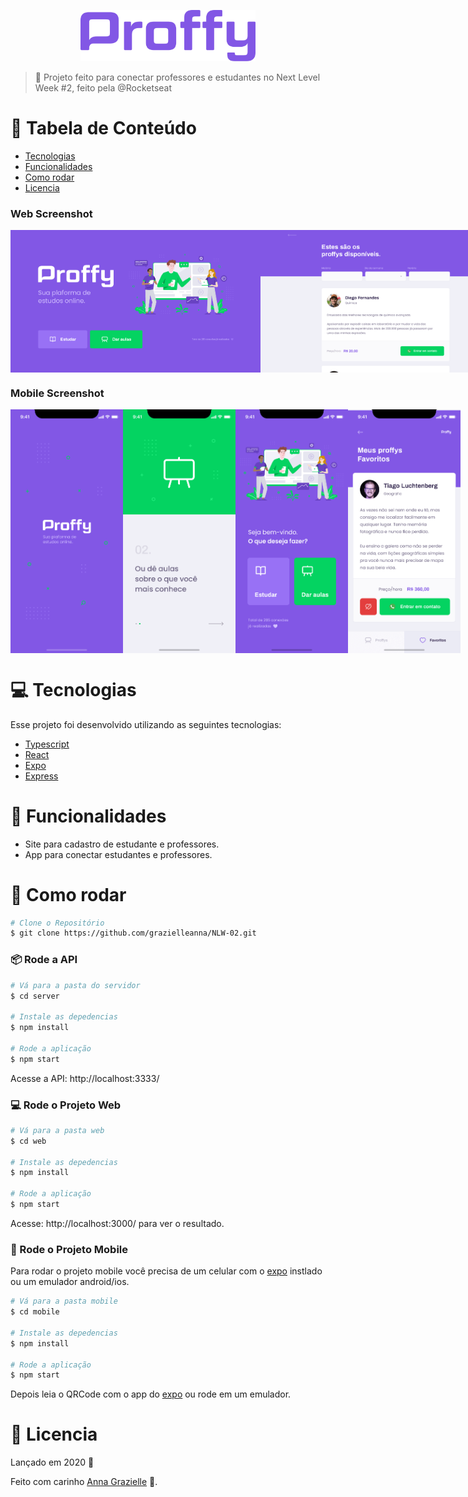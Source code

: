 <p align="center">
   <img src="./images/logo.png" alt="Proffy" width="280"/>
</p>


> :rocket: Projeto feito para conectar professores e estudantes no Next Level Week #2, feito pela @Rocketseat


# :pushpin: Tabela de Conteúdo

* [Tecnologias](#computer-tecnologias)
* [Funcionalidades](#rocket-funcionalidades)
* [Como rodar](#construction_worker-como-rodar)
* [Licencia](#closed_book-licencia)

### Web Screenshot
<div style="display: flex; flex-direction: 'row'; align-items: 'center';">
   <img src="./images/web-landing.png" width="400px">
   <img src="./images/web-list.png" width="400px">
</div>

### Mobile Screenshot
<div style="display: flex; flex-direction: 'row';">
   <img src="./images/mobile-splash.png" width="180">
   <img src="./images/mobile-onboarding.png" width="180">
   <img src="./images/mobile-home.png" width="180">
   <img src="./images/mobile-favoritos.png" width="180">
</div>
  
# :computer: Tecnologias
Esse projeto foi desenvolvido utilizando as seguintes tecnologias:

* [Typescript](https://www.typescriptlang.org/)      
* [React](https://reactjs.org/)      
* [Expo](https://expo.io/)       
* [Express](https://expressjs.com/) 

# :rocket: Funcionalidades

* Site para cadastro de estudante e professores.
* App para conectar estudantes e professores.

# :construction_worker: Como rodar
```bash
# Clone o Repositório
$ git clone https://github.com/grazielleanna/NLW-02.git
```
### 📦 Rode a API

```bash
# Vá para a pasta do servidor
$ cd server

# Instale as depedencias
$ npm install

# Rode a aplicação
$ npm start
```
Acesse a API: http://localhost:3333/

### 💻 Rode o Projeto Web

```bash
# Vá para a pasta web
$ cd web

# Instale as depedencias
$ npm install

# Rode a aplicação
$ npm start
```
Acesse: http://localhost:3000/ para ver o resultado.

### 📱 Rode o Projeto Mobile
Para rodar o projeto mobile você precisa de um celular com o [expo](https://play.google.com/store/apps/details?id=host.exp.exponent) instlado ou um emulador android/ios.

```bash
# Vá para a pasta mobile
$ cd mobile

# Instale as depedencias
$ npm install

# Rode a aplicação
$ npm start
```
Depois leia o QRCode com o app do [expo](https://play.google.com/store/apps/details?id=host.exp.exponent) ou rode em um emulador.


# :closed_book: Licencia

Lançado em 2020 :closed_book:

Feito com carinho [Anna Grazielle](https://github.com/grazielleanna) 🚀.
